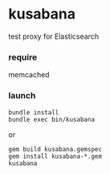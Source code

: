 kusabana
========

test proxy for Elasticsearch

### require
memcached

### launch
    bundle install
    bundle exec bin/kusabana

or

    gem build kusabana.gemspec
    gem install kusabana-*.gem
    kusabana

